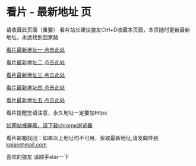 # 看片 - 最新地址 页

请收藏此页面（重要）
看片站长建议狼友Ctrl+D收藏本页面，本页随时更新最新地址，永远找到回家路

[看片最新地址一 点击此处](https://8xzd.buzz/) 

[看片最新地址二 点击此处](https://8xzf.buzz/) 

[看片最新地址三 点击此处](https://8xza.buzz/) 

[看片最新地址四 点击此处](https://8xzh.buzz/) 

[看片最新地址五 点击此处](https://8xyz.buzz/) 

看片提醒您请注意，永久地址一定要加https

[如网站被屏蔽，请下载chrome浏览器](https://8xe23.com/chrome_93.0.4577.82.apk) 

看片邮箱找回：如果以上地址均不可用，索取最新地址,请发邮件到 kpian@mail.com

喜欢的狼友 请顺手star一下

